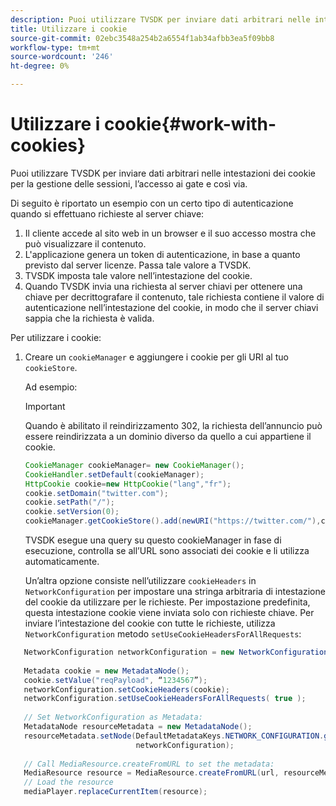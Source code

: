 ```yaml
---
description: Puoi utilizzare TVSDK per inviare dati arbitrari nelle intestazioni dei cookie per la gestione delle sessioni, l’accesso ai gate e così via.
title: Utilizzare i cookie
source-git-commit: 02ebc3548a254b2a6554f1ab34afbb3ea5f09bb8
workflow-type: tm+mt
source-wordcount: '246'
ht-degree: 0%

---
```


# Utilizzare i cookie{#work-with-cookies}

Puoi utilizzare TVSDK per inviare dati arbitrari nelle intestazioni dei cookie per la gestione delle sessioni, l’accesso ai gate e così via.

Di seguito è riportato un esempio con un certo tipo di autenticazione quando si effettuano richieste al server chiave:

1. Il cliente accede al sito web in un browser e il suo accesso mostra che può visualizzare il contenuto.
1. L&#39;applicazione genera un token di autenticazione, in base a quanto previsto dal server licenze. Passa tale valore a TVSDK.
1. TVSDK imposta tale valore nell’intestazione del cookie.
1. Quando TVSDK invia una richiesta al server chiavi per ottenere una chiave per decrittografare il contenuto, tale richiesta contiene il valore di autenticazione nell’intestazione del cookie, in modo che il server chiavi sappia che la richiesta è valida.

Per utilizzare i cookie:

1. Creare un `cookieManager` e aggiungere i cookie per gli URI al tuo `cookieStore`.

   Ad esempio:

   >[!IMPORTANT]
   >
   >Quando è abilitato il reindirizzamento 302, la richiesta dell’annuncio può essere reindirizzata a un dominio diverso da quello a cui appartiene il cookie.

   ```java
   CookieManager cookieManager= new CookieManager(); 
   CookieHandler.setDefault(cookieManager);  
   HttpCookie cookie=new HttpCookie("lang","fr"); 
   cookie.setDomain("twitter.com");  
   cookie.setPath("/"); 
   cookie.setVersion(0); 
   cookieManager.getCookieStore().add(newURI("https://twitter.com/"),cookie);
   ```

   TVSDK esegue una query su questo cookieManager in fase di esecuzione, controlla se all’URL sono associati dei cookie e li utilizza automaticamente.

   Un’altra opzione consiste nell’utilizzare `cookieHeaders` in `NetworkConfiguration` per impostare una stringa arbitraria di intestazione del cookie da utilizzare per le richieste. Per impostazione predefinita, questa intestazione cookie viene inviata solo con richieste chiave. Per inviare l’intestazione del cookie con tutte le richieste, utilizza `NetworkConfiguration` metodo `setUseCookieHeadersForAllRequests`:

```java
   NetworkConfiguration networkConfiguration = new NetworkConfiguration(); 
    
   Metadata cookie = new MetadataNode(); 
   cookie.setValue("reqPayload", “1234567”); 
   networkConfiguration.setCookieHeaders(cookie); 
   networkConfiguration.setUseCookieHeadersForAllRequests( true ); 
    
   // Set NetworkConfiguration as Metadata:                                                                   
   MetadataNode resourceMetadata = new MetadataNode(); 
   resourceMetadata.setNode(DefaultMetadataKeys.NETWORK_CONFIGURATION.getValue(),  
                            networkConfiguration); 
    
   // Call MediaResource.createFromURL to set the metadata: 
   MediaResource resource = MediaResource.createFromURL(url, resourceMetadata); 
   // Load the resource 
   mediaPlayer.replaceCurrentItem(resource);
```
